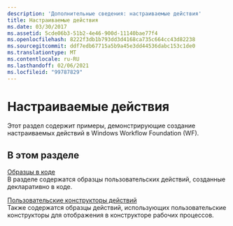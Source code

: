 ```yaml
---
description: 'Дополнительные сведения: настраиваемые действия'
title: Настраиваемые действия
ms.date: 03/30/2017
ms.assetid: 5cde06b3-51b2-4e46-900d-11140bae77f4
ms.openlocfilehash: 8222f3db1b793dd3d4168ca735c664cc43d82238
ms.sourcegitcommit: ddf7edb67715a5b9a45e3dd44536dabc153c1de0
ms.translationtype: MT
ms.contentlocale: ru-RU
ms.lasthandoff: 02/06/2021
ms.locfileid: "99787829"
---
```

# <a name="custom-activities"></a>Настраиваемые действия

Этот раздел содержит примеры, демонстрирующие создание настраиваемых действий в Windows Workflow Foundation (WF).  
  
## <a name="in-this-section"></a>В этом разделе  

 [Образцы в коде](code-bodied.md)  
 В разделе содержатся образцы пользовательских действий, созданные декларативно в коде.
  
 [Пользовательские конструкторы действий](custom-activity-designers.md)  
 Также содержатся образцы действий, использующих пользовательские конструкторы для отображения в конструкторе рабочих процессов.
